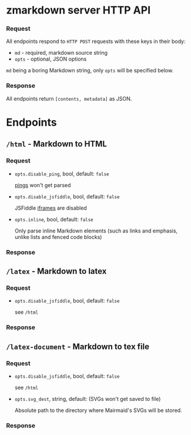 # zmarkdown server HTTP API

### Request
All endpoints respond to `HTTP POST` requests with these keys in their body:

* `md` - required, markdown source string
* `opts` - optional, JSON options

`md` being a boring Markdown string, only `opts` will be specified below.

### Response

All endpoints return `[contents, metadata]` as JSON.

# Endpoints

## `/html` - Markdown to HTML

### Request

* `opts.disable_ping`, bool, default: `false`

  [pings][ping] won't get parsed

* `opts.disable_jsfiddle`, bool, default: `false`

  JSFiddle [iframes][iframes] are disabled

* `opts.inline`, bool, default: `false`

  Only parse inline Markdown elements (such as links and emphasis, unlike lists and fenced code blocks)

### Response

## `/latex` - Markdown to latex

### Request

* `opts.disable_jsfiddle`, bool, default: `false`

  see `/html`

### Response

## `/latex-document` - Markdown to tex file

### Request

* `opts.disable_jsfiddle`, bool, default: `false`

  see `/html`

* `opts.svg_dest`, string, default: <none> (SVGs won't get saved to file)

  Absolute path to the directory where Mairmaid's SVGs will be stored.

### Response

[ping]: https://www.npmjs.com/package/remark-ping
[iframes]: https://www.npmjs.com/package/remark-iframes

